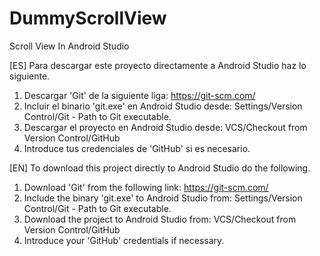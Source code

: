 # DummyScrollView
Scroll View In Android Studio

[ES] Para descargar este proyecto directamente a Android Studio haz lo siguiente.
  1. Descargar 'Git' de la siguiente liga: https://git-scm.com/
  2. Incluir el binario 'git.exe' en Android Studio desde: Settings/Version Control/Git - Path to Git executable.
  3. Descargar el proyecto en Android Studio desde: VCS/Checkout from Version Control/GitHub
  4. Introduce tus credenciales de 'GitHub' si es necesario.
  
[EN] To download this project directly to Android Studio do the following.
  1. Download 'Git' from the following link: https://git-scm.com/
  2. Include the binary 'git.exe' to Android Studio from: Settings/Version Control/Git - Path to Git executable.
  3. Download the project to Android Studio from: VCS/Checkout from Version Control/GitHub
  4. Introduce your 'GitHub' credentials if necessary.
